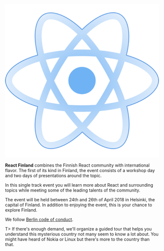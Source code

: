 ![React Finland logo|200|200|react-image](assets/img/logo.png)

**React Finland** combines the Finnish React community with international flavor. The first of its kind in Finland, the event consists of a workshop day and two days of presentations around the topic.

In this single track event you will learn more about React and surrounding topics while meeting some of the leading talents of the community.

The event will be held between 24th and 26th of April 2018 in Helsinki, the capital of Finland. In addition to enjoying the event, this is your chance to explore Finland.

We follow [Berlin code of conduct](http://berlincodeofconduct.org/).

T> If there's enough demand, we'll organize a guided tour that helps you understand this mysterious country not many seem to know a lot about. You might have heard of Nokia or Linux but there's more to the country than that.
